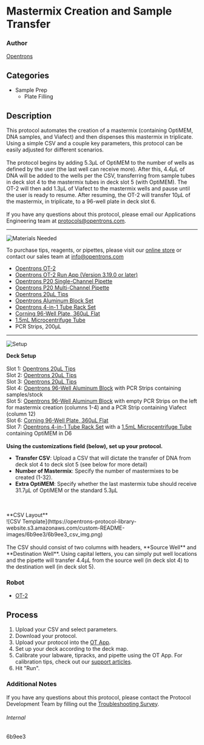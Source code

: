 # Mastermix Creation and Sample Transfer

### Author
[Opentrons](https://opentrons.com/)

## Categories
* Sample Prep
	* Plate Filling


## Description
This protocol automates the creation of a mastermix (containing OptiMEM, DNA samples, and Viafect) and then dispenses this mastermix in triplicate. Using a simple CSV and a couple key parameters, this protocol can be easily adjusted for diifferent scenarios.</br>
</br>
The protocol begins by adding 5.3µL of OptiMEM to the number of wells as defined by the user (the last well can receive more). After this, 4.4µL of DNA will be added to the wells per the CSV, transferring from sample tubes in deck slot 4 to the mastermix tubes in deck slot 5 (with OptiMEM). The OT-2 will then add 1.3µL of Viafect to the mastermix wells and pause until the user is ready to resume. After resuming, the OT-2 will transfer 10µL of the mastermix, in triplicate, to a 96-well plate in deck slot 6.</br>
</br>
If you have any questions about this protocol, please email our Applications Engineering team at [protocols@opentrons.com](mailto:protocols@opentrons.com).

---
![Materials Needed](https://s3.amazonaws.com/opentrons-protocol-library-website/custom-README-images/001-General+Headings/materials.png)

To purchase tips, reagents, or pipettes, please visit our [online store](https://shop.opentrons.com/) or contact our sales team at [info@opentrons.com](mailto:info@opentrons.com)

* [Opentrons OT-2](https://shop.opentrons.com/collections/ot-2-robot/products/ot-2)
* [Opentrons OT-2 Run App (Version 3.19.0 or later)](https://opentrons.com/ot-app/)
* [Opentrons P20 Single-Channel Pipette](https://shop.opentrons.com/collections/ot-2-pipettes/products/single-channel-electronic-pipette)
* [Opentrons P20 Multi-Channel Pipette](https://shop.opentrons.com/collections/ot-2-pipettes/products/8-channel-electronic-pipette)
* [Opentrons 20µL Tips](https://shop.opentrons.com/collections/opentrons-tips)
* [Opentrons Aluminum Block Set](https://shop.opentrons.com/collections/hardware-modules/products/aluminum-block-set)
* [Opentrons 4-in-1 Tube Rack Set](https://shop.opentrons.com/collections/verified-labware/products/tube-rack-set-1)
* [Corning 96-Well Plate, 360µL Flat](https://labware.opentrons.com/corning_96_wellplate_360ul_flat?category=wellPlate)
* [1.5mL Microcentrifuge Tube](https://shop.opentrons.com/collections/verified-consumables/products/nest-microcentrifuge-tubes)
* PCR Strips, 200µL



---
![Setup](https://s3.amazonaws.com/opentrons-protocol-library-website/custom-README-images/001-General+Headings/Setup.png)


**Deck Setup**</br>
</br>
Slot 1: [Opentrons 20µL Tips](https://shop.opentrons.com/collections/opentrons-tips)</br>
Slot 2: [Opentrons 20µL Tips](https://shop.opentrons.com/collections/opentrons-tips)</br>
Slot 3: [Opentrons 20µL Tips](https://shop.opentrons.com/collections/opentrons-tips)</br>
Slot 4: [Opentrons 96-Well Aluminum Block](https://shop.opentrons.com/collections/hardware-modules/products/aluminum-block-set) with PCR Strips containing samples/stock</br>
Slot 5: [Opentrons 96-Well Aluminum Block](https://shop.opentrons.com/collections/hardware-modules/products/aluminum-block-set) with empty PCR Strips on the left for mastermix creation (columns 1-4) and a PCR Strip containing Viafect (column 12)</br>
Slot 6: [Corning 96-Well Plate, 360µL Flat](https://labware.opentrons.com/corning_96_wellplate_360ul_flat?category=wellPlate)</br>
Slot 7: [Opentrons 4-in-1 Tube Rack Set](https://shop.opentrons.com/collections/verified-labware/products/tube-rack-set-1) with a [1.5mL Microcentrifuge Tube](https://shop.opentrons.com/collections/verified-consumables/products/nest-microcentrifuge-tubes) containing OptiMEM in D6</br>
</br>
**Using the customizations field (below), set up your protocol.**
* **Transfer CSV**: Upload a CSV that will dictate the transfer of DNA from deck slot 4 to deck slot 5 (see below for more detail)
* **Number of Mastermix**: Specify the number of mastermixes to be created (1-32).
* **Extra OptiMEM**: Specify whether the last mastermix tube should receive 31.7µL of OptiMEM or the standard 5.3µL
</br>
</br>
**CSV Layout**</br>
![CSV Template](https://opentrons-protocol-library-website.s3.amazonaws.com/custom-README-images/6b9ee3/6b9ee3_csv_img.png)
</br>
</br>
The CSV should consist of two columns with headers, **Source Well** and **Destination Well**. Using capital letters, you can simply put well locations and the pipette will transfer 4.4µL from the source well (in deck slot 4) to the destination well (in deck slot 5).

### Robot
* [OT-2](https://opentrons.com/ot-2)

## Process

1. Upload your CSV and select parameters.
2. Download your protocol.
3. Upload your protocol into the [OT App](https://opentrons.com/ot-app).
4. Set up your deck according to the deck map.
5. Calibrate your labware, tipracks, and pipette using the OT App. For calibration tips, check out our [support articles](https://support.opentrons.com/en/collections/1559720-guide-for-getting-started-with-the-ot-2).
6. Hit "Run".

### Additional Notes
If you have any questions about this protocol, please contact the Protocol Development Team by filling out the [Troubleshooting Survey](https://protocol-troubleshooting.paperform.co/).

###### Internal
6b9ee3
